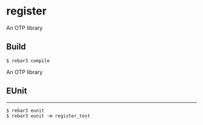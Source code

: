 register
=====

An OTP library

Build
-----

    $ rebar3 compile

An OTP library

## EUnit
-----
	$ rebar3 eunit
	$ rebar3 eunit -m register_test